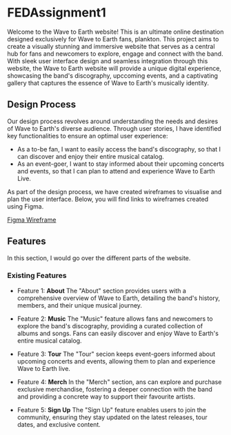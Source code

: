 # FEDAssignment1
Welcome to the Wave to Earth website!
This is an ultimate online destination designed exclusively for Wave to Earth fans, plankton. This project aims to create a visually stunning and immersive website that serves as a central hub for fans and newcomers to explore, engage and connect with the band. With sleek user interface design and seamless integration through this website, the Wave to Earth website will provide a unique digital experience, showcasing the band's discography, upccoming events, and a captivating gallery that captures the essence of Wave to Earth's musically identity.

## Design Process
Our design process revolves around understanding the needs and desires of Wave to Earth's diverse audience. Through user stories, I have identified key functionalities to ensure an optimal user experience:
* As a to-be fan, I want to easily access the band's discography, so that I can discover and enjoy their entire musical catalog.
* As an event-goer, I want to stay informed about their upcoming concerts and events, so that I can plan to attend and experience Wave to Earth Live.

As part of the design process, we have created wireframes to visualise and plan the user interface. Below, you will find links to wireframes created using Figma.

[Figma Wireframe](https://www.figma.com/file/5Xj4qOTSTRWVh25WZqn3XV/FEDAssignment1-(Wireframe)?type=design&node-id=0%3A1&mode=design&t=wlHTIqtAyh0zh5q8-1)


## Features
In this section, I would go over the different parts of the website.

### Existing Features
* Feature 1: **About**
  The "About" section provides users with a comprehensive overview of Wave to Earth, detailing the band's history, members, and their unique musical journey.

* Feature 2: **Music**
  The "Music" feature allows fans and newcomers to explore the band's discography, providing a curated collection of albums and songs. Fans can easily discover and enjoy Wave to Earth's entire musical catalog.

* Feature 3: **Tour**
  The "Tour" secion keeps event-goers informed about upcoming concerts and events, allowing them to plan and experience Wave to Earth live.

* Feature 4: **Merch**
  In the "Merch" section, ans can explore and purchase exclusive merchandise, fostering a deeper connection with the band and providing a concrete way to support their favourite artists.

* Feature 5: **Sign Up**
  The "Sign Up" feature enables users to join the community, ensuring they stay updated on the latest releases, tour dates, and exclusive content.
